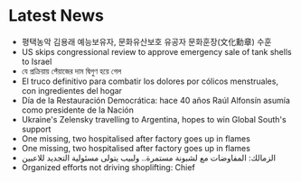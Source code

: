 # Latest News
-  평택농악 김용래 예능보유자, 문화유산보호 유공자 문화훈장(文化勳章) 수훈
-  US skips congressional review to approve emergency sale of tank shells to Israel
-  যে প্রক্রিয়ায় পেঁয়াজের দাম দ্বিগুণ হয়ে গেল
-  El truco definitivo para combatir los dolores por cólicos menstruales, con ingredientes del hogar
-  Día de la Restauración Democrática: hace 40 años Raúl Alfonsín asumía como presidente de la Nación
-  Ukraine's Zelensky travelling to Argentina, hopes to win Global South's support
-  One missing, two hospitalised after factory goes up in flames
-  One missing, two hospitalised after factory goes up in flames
-  الزمالك: المفاوضات مع لشبونة مستمرة.. ولبيب يتولى مسئولية التجديد للاعبين
-  Organized efforts not driving shoplifting: Chief
